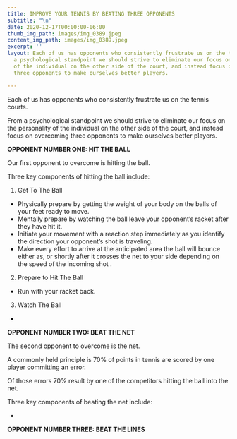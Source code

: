 ```yaml
---
title: IMPROVE YOUR TENNIS BY BEATING THREE OPPONENTS
subtitle: "\n"
date: 2020-12-17T00:00:00-06:00
thumb_img_path: images/img_0389.jpeg
content_img_path: images/img_0389.jpeg
excerpt: ''
layout: Each of us has opponents who consistently frustrate us on the tennis courts.                                                                                                                                             From
  a psychological standpoint we should strive to eliminate our focus on the personality
  of the individual on the other side of the court, and instead focus on overcoming
  three opponents to make ourselves better players.

---
```


Each of us has opponents who consistently frustrate us on the tennis courts.

From a psychological standpoint we should strive to eliminate our focus on the personality of the individual on the other side of the court, and instead focus on overcoming three opponents to make ourselves better players.

**OPPONENT NUMBER ONE: HIT THE BALL**

Our first opponent to overcome is hitting the ball.

Three key components of hitting the ball include:

1. Get To The Ball

* Physically prepare by getting the weight of your body on the balls of your feet ready to move.
* Mentally prepare by watching the ball leave your opponent’s racket after they have hit it.
* Initiate your movement with a reaction step immediately as you identify the direction your opponent’s shot is traveling.
* Make every effort to arrive at the anticipated area the ball will bounce either as, or shortly after it crosses the net to your side depending on the speed of the incoming shot .

2. Prepare to Hit The Ball

* Run with your racket back.

3. Watch The Ball

* 

**OPPONENT NUMBER TWO: BEAT THE NET**

The second opponent to overcome is the net.

A commonly held principle is 70% of points in tennis are scored by one player committing an error.

Of those errors 70% result by one of the competitors hitting the ball into the net.

Three key components of beating the net include:

* 

**OPPONENT NUMBER THREE: BEAT THE LINES**